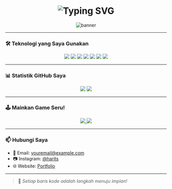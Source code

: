 <h1 align="center">
  <img src="https://readme-typing-svg.herokuapp.com?font=Fira+Code&size=28&duration=3500&pause=1000&color=F7F7F7&center=true&vCenter=true&width=500&lines=Hai%2C+saya+Harits;Seorang+Web+Developer+Pemula;Selalu+belajar+hal+baru+setiap+hari" alt="Typing SVG" />
</h1>

<p align="center">
  <img src="https://i.imgur.com/4M7IWwP.png" alt="banner" />
</p>

---

### 🛠️ Teknologi yang Saya Gunakan
<p align="center">
  <img src="https://img.shields.io/badge/HTML5-E34F26?style=for-the-badge&logo=html5&logoColor=white" />
  <img src="https://img.shields.io/badge/CSS3-1572B6?style=for-the-badge&logo=css3&logoColor=white" />
  <img src="https://img.shields.io/badge/JavaScript-F7DF1E?style=for-the-badge&logo=javascript&logoColor=black" />
  <img src="https://img.shields.io/badge/Node.js-339933?style=for-the-badge&logo=nodedotjs&logoColor=white" />
  <img src="https://img.shields.io/badge/Express.js-000000?style=for-the-badge&logo=express&logoColor=white" />
  <img src="https://img.shields.io/badge/Firebase-ffca28?style=for-the-badge&logo=firebase&logoColor=black" />
  <img src="https://img.shields.io/badge/React-20232A?style=for-the-badge&logo=react&logoColor=61DAFB" />
</p>

---

### 📊 Statistik GitHub Saya
<p align="center">
  <img src="https://github-readme-stats.vercel.app/api?username=ayamgeprek-linux&show_icons=true&theme=tokyonight&hide_border=true" />
  <img src="https://github-readme-stats.vercel.app/api/top-langs/?username=ayamgeprek-linux&layout=compact&theme=tokyonight&hide_border=true" />
</p>

---

### 🕹️ Mainkan Game Seru!
<p align="center">
  <a href="https://ayamgeprek-linux.github.io/pacman/" target="_blank">
    <img src="https://img.shields.io/badge/Mainkan-Pac--Man-yellow?style=for-the-badge&logo=github&logoColor=black" />
  </a>
  <a href="https://ayamgeprek-linux.github.io/snake/" target="_blank">
    <img src="https://img.shields.io/badge/Mainkan-Snake-green?style=for-the-badge&logo=github&logoColor=white" />
  </a>
</p>

---

### 📫 Hubungi Saya
- 📧 Email: [youremail@example.com](mailto:youremail@example.com)
- 📷 Instagram: [@harits](https://instagram.com/harits)
- 🌐 Website: [Portfolio](https://ayamgeprek-linux.github.io/portfolio)

---

> 💬 *Setiap baris kode adalah langkah menuju impian!*
> 
